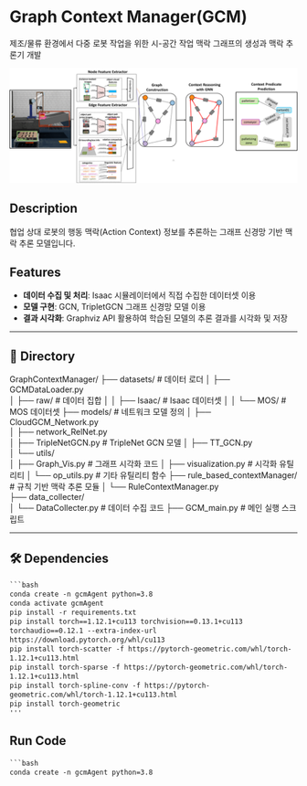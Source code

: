 # Graph Context Manager(GCM)
제조/물류 환경에서 다중 로봇 작업을 위한 시-공간 작업 맥락 그래프의 생성과 맥락 추론기 개발

![GCM Model Structure](assets/GraphContextManagerModel.png)

## Description
협업 상대 로봇의 행동 맥락(Action Context) 정보를 추론하는 그래프 신경망 기반 맥락 추론 모델입니다.


## Features
- **데이터 수집 및 처리**: Isaac 시뮬레이터에서 직접 수집한 데이터셋 이용
- **모델 구현**: GCN, TripletGCN 그래프 신경망 모델 이용
- **결과 시각화**: Graphviz API 활용하여 학습된 모델의 추론 결과를 시각화 및 저장 

---

## 📂 Directory

GraphContextManager/
├── datasets/                        # 데이터 로더
│   ├── GCMDataLoader.py             
│   ├── raw/                         # 데이터 집합
│   │   ├── Isaac/                   # Isaac 데이터셋
│   │   └── MOS/                     # MOS 데이터셋
├── models/                          # 네트워크 모델 정의
│   ├── CloudGCM_Network.py          
│   ├── network_RelNet.py            
│   ├── TripleNetGCN.py              # TripleNet GCN 모델
│   ├── TT_GCN.py                    
│   └── utils/                       
│       ├── Graph_Vis.py             # 그래프 시각화 코드
│       ├── visualization.py         # 시각화 유틸리티
│       └── op_utils.py              # 기타 유틸리티 함수
├── rule_based_contextManager/       # 규칙 기반 맥락 추론 모듈
│   └── RuleContextManager.py        
├── data_collecter/                  
│   └── DataCollecter.py             # 데이터 수집 코드
├── GCM_main.py                      # 메인 실행 스크립트


---

## 🛠️ Dependencies
    
    ```bash
    conda create -n gcmAgent python=3.8
    conda activate gcmAgent
    pip install -r requirements.txt
    pip install torch==1.12.1+cu113 torchvision==0.13.1+cu113 torchaudio==0.12.1 --extra-index-url https://download.pytorch.org/whl/cu113
    pip install torch-scatter -f https://pytorch-geometric.com/whl/torch-1.12.1+cu113.html
    pip install torch-sparse -f https://pytorch-geometric.com/whl/torch-1.12.1+cu113.html
    pip install torch-spline-conv -f https://pytorch-geometric.com/whl/torch-1.12.1+cu113.html
    pip install torch-geometric
    '''
    
## Run Code
    ```bash
    conda create -n gcmAgent python=3.8


